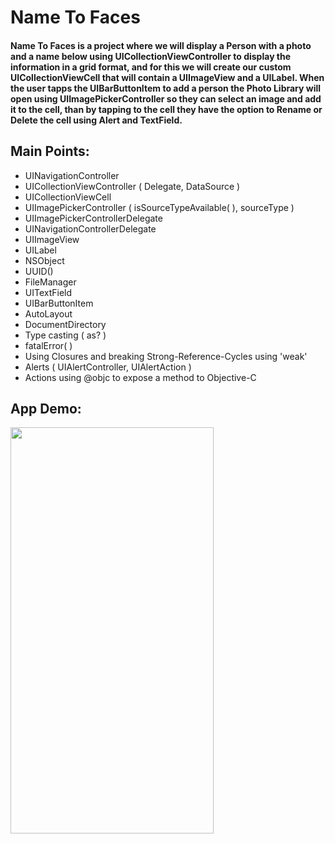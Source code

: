 # Name To Faces

#### Name To Faces is a project where we will display a Person with a photo and a name below using UICollectionViewController to display the information in a grid format, and for this we will create our custom UICollectionViewCell that will contain a UIImageView and a UILabel. When the user tapps the UIBarButtonItem to add a person the Photo Library will open using UIImagePickerController so they can select an image and add it to the cell, than by tapping to the cell they have the option to Rename or Delete the cell using Alert and TextField.

## Main Points:

* UINavigationController
* UICollectionViewController ( Delegate, DataSource )
* UICollectionViewCell
* UIImagePickerController ( isSourceTypeAvailable( ), sourceType )
* UIImagePickerControllerDelegate
* UINavigationControllerDelegate
* UIImageView
* UILabel
* NSObject
* UUID()
* FileManager
* UITextField
* UIBarButtonItem
* AutoLayout
* DocumentDirectory
* Type casting ( as? )
* fatalError( )
* Using Closures and breaking Strong-Reference-Cycles using 'weak'
* Alerts ( UIAlertController, UIAlertAction )
* Actions using @objc to expose a method to Objective-C


## App Demo:

<img src="demo.gif?raw=true" width="325px" height="650">
